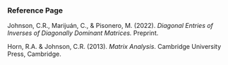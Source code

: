 ### Reference Page

Johnson, C.R., Marijuán, C., & Pisonero, M. (2022). _Diagonal Entries of Inverses of Diagonally Dominant Matrices._ Preprint.

Horn, R.A. & Johnson, C.R. (2013). _Matrix Analysis_. Cambridge University Press, Cambridge. 